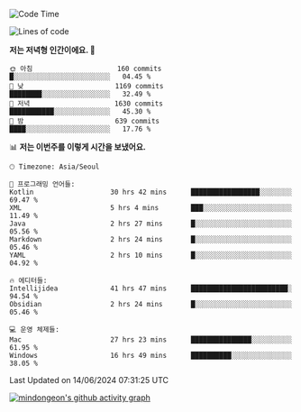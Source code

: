   <!--START_SECTION:waka-->
![Code Time](http://img.shields.io/badge/Code%20Time-365%20hrs%2035%20mins-blue)

![Lines of code](https://img.shields.io/badge/%EC%A0%80%EB%8A%94%20%EC%97%AC%ED%83%9C%EA%B9%8C%EC%A7%80%20-2.1%20million%20%EC%A4%84%EC%9D%98%20%EC%BD%94%EB%93%9C%EB%A5%BC%20%EC%9E%91%EC%84%B1%ED%96%88%EC%96%B4%EC%9A%94.-blue)

**저는 저녁형 인간이에요. 🦉** 

```text
🌞 아침                     160 commits         █░░░░░░░░░░░░░░░░░░░░░░░░   04.45 % 
🌆 낮　                     1169 commits        ████████░░░░░░░░░░░░░░░░░   32.49 % 
🌃 저녁                     1630 commits        ███████████░░░░░░░░░░░░░░   45.30 % 
🌙 밤　                     639 commits         ████░░░░░░░░░░░░░░░░░░░░░   17.76 % 
```


📊 **저는 이번주를 이렇게 시간을 보냈어요.** 

```text
🕑︎ Timezone: Asia/Seoul

💬 프로그래밍 언어들: 
Kotlin                   30 hrs 42 mins      █████████████████░░░░░░░░   69.47 % 
XML                      5 hrs 4 mins        ███░░░░░░░░░░░░░░░░░░░░░░   11.49 % 
Java                     2 hrs 27 mins       █░░░░░░░░░░░░░░░░░░░░░░░░   05.56 % 
Markdown                 2 hrs 24 mins       █░░░░░░░░░░░░░░░░░░░░░░░░   05.46 % 
YAML                     2 hrs 10 mins       █░░░░░░░░░░░░░░░░░░░░░░░░   04.92 % 

🔥 에디터들: 
Intellijidea             41 hrs 47 mins      ████████████████████████░   94.54 % 
Obsidian                 2 hrs 24 mins       █░░░░░░░░░░░░░░░░░░░░░░░░   05.46 % 

💻 운영 체제들: 
Mac                      27 hrs 23 mins      ███████████████░░░░░░░░░░   61.95 % 
Windows                  16 hrs 49 mins      ██████████░░░░░░░░░░░░░░░   38.05 % 
```


 Last Updated on 14/06/2024 07:31:25 UTC
<!--END_SECTION:waka-->
[![mindongeon's github activity graph](https://activity-graph.herokuapp.com/graph?username=mindongeon&theme=nord)](https://github.com/ashutosh00710/github-readme-activity-graph)
